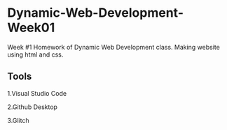# Dynamic-Web-Development-Week01
Week #1 Homework of Dynamic Web Development class. Making website using html and css.

## Tools

1.Visual Studio Code

2.Github Desktop

3.Glitch

